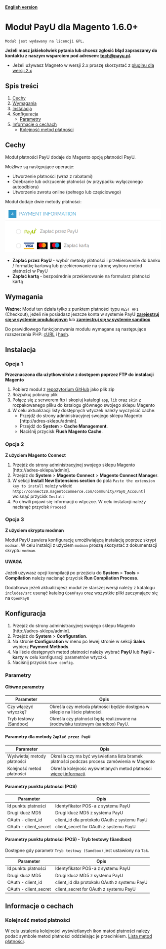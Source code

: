 [**English version**][ext0]

# Moduł PayU dla Magento 1.6.0+
``Moduł jest wydawany na licencji GPL.``

**Jeżeli masz jakiekolwiek pytania lub chcesz zgłosić błąd zapraszamy do kontaktu z naszym wsparciem pod adresem: tech@payu.pl.**

* Jeżeli używasz Magneto w wersji 2.x proszę skorzystać z [pluginu dla wersji 2.x][ext6]

## Spis treści

1. [Cechy](#cechy)
1. [Wymagania](#wymagania)
1. [Instalacja](#instalacja)
1. [Konfiguracja](#konfiguracja)
    * [Parametry](#parametry)
1. [Informacje o cechach](#informacje-o-cechach)
    * [Kolejność metod płatności](#kolejność-metod-płatności)

## Cechy
Moduł płatności PayU dodaje do Magento opcję płatności PayU.

Możliwe są następujące operacje:
  * Utworzenie płatności (wraz z rabatami)
  * Odebranie lub odrzucenie płatności (w przypadku wyłączonego autoodbioru)
  * Utworzenie zwrotu online (pełnego lub częściowego)

Moduł dodaje dwie metody płatności:
  
![methods][img0]
  * **Zapłać przez PayU** - wybór metody płatności i przekierowanie do banku / formatkę kartową lub przekierowanie na stronę wyboru metod płatności w PayU
  * **Zapłać kartą** - bezpośrednie przekierowanie na formularz płatności kartą

## Wymagania

**Ważne:** Moduł ten działa tylko z punktem płatności typu `REST API` (Checkout), jeżeli nie posiadasz jeszcze konta w systemie PayU [**zarejestruj się w systemie produkcyjnym**][ext4] lub [**zarejestruj się w systemie sandbox**][ext5]

Do prawidłowego funkcjonowania modułu wymagane są następujące rozszerzenia PHP: [cURL][ext1] i [hash][ext2].

## Instalacja

### Opcja 1
**Przeznaczona dla użytkowników z dostępem poprzez FTP do instalacji Magento**

1. Pobierz moduł z [repozytorium GitHub][ext3] jako plik zip
1. Rozpakuj pobrany plik
1. Połącz się z serwerem ftp i skopiuj katalogi `app`, `lib` oraz `skin` z rozpakowanego pliku do katalogu głównego swojego sklepu Magento
1. W celu aktualizacji listy dostępnych wtyczek należy wyczyścić cache:
    * Przejdź do strony administracyjnej swojego sklepu Magento [http://adres-sklepu/admin].
    * Przejdź do **System** > **Cache Management**.
    * Naciśnij przycisk **Flush Magento Cache**.

### Opcja 2
**Z użyciem Magento Connect**

1. Przejdź do strony administracyjnej swojego sklepu Magento [http://adres-sklepu/admin].
1. Przejdź do **System** > **Magento Connect** > **Magento Connect Manager**.
1. W sekcji **Install New Extensions section** do pola `Paste the extension key to install` należy wkleić `http://connect20.magentocommerce.com/community/PayU_Account` i wcisnąć przycisk `Install`
1. Po chwili pojawi się informacji o wtyczce. W celu instalacji należy nacisnąć przycisk `Proceed`

### Opcja 3
**Z użyciem skryptu modman**

Moduł PayU zawiera konfigurację umożliwiającą instalację poprzez skrypt `modman`.
W celu instalcji z użyciem `modman` proszę skozystać z dokumentacji skryptu `modman`.

#### UWAGA
Jeżeli używasz opcji kompilacji po przejściu do **System** > **Tools** > **Compilation** należy nacisnąć przycisk **Run Compilation Process**.

Dodatkowo jeżeli aktualizujesz moduł ze starszej wersji należy z katalogu `includes/src` usunąć katalog `OpenPayu` oraz wszystkie pliki zaczynające się na `OpenPayU`

## Konfiguracja

1. Przejdź do strony administracyjnej swojego sklepu Magento [http://adres-sklepu/admin].
1. Przejdź do  **System** > **Configuration**.
3. Na stronie **Configuration** w menu po lewej stronie w sekcji **Sales** wybierz **Payment Methods**.
4. Na liście dostępnych metod płatności należy wybrać **PayU** lub **PayU - karty** w celu konfiguracji parametrów wtyczki.
5. Naciśnij przycisk `Save config`.

### Parametry

#### Główne parametry

| Parameter | Opis |
|---------|-----------|
| Czy włączyć wtyczkę? | Określa czy metoda płatności będzie dostępna w sklepie na liście płatności. |
| Tryb testowy (Sandbox) | Określa czy płatności będą realizowane na środowisku testowym (sandbox) PayU. |

#### Parametry dla metody `Zapłać przez PayU`

| Parameter | Opis |
|---------|-----------|
| Wyświetlaj metody płatności | Określa czy ma być wyświetlana lista bramek płatności podczas procesu zamówienia w Magento |
| Kolejność metod płatności | Określa kolejnośc wyświetlanych metod płatności [więcej informacji](#kolejność-metod-płatności). |

#### Parametry punktu płatności (POS)

| Parameter | Opis |
|---------|-----------|
| Id punktu płatności| Identyfikator POS-a z systemu PayU |
| Drugi klucz MD5 | Drugi klucz MD5 z systemu PayU |
| OAuth - client_id | client_id dla protokołu OAuth z systemu PayU |
| OAuth - client_secret | client_secret for OAuth z systemu PayU |

#### Parametry punktu płatności (POS) - Tryb testowy (Sandbox)
Dostępne gdy parametr `Tryb testowy (Sandbox)` jest ustawiony na `Tak`.

| Parameter | Opis |
|---------|-----------|
| Id punktu płatności| Identyfikator POS-a z systemu PayU |
| Drugi klucz MD5 | Drugi klucz MD5 z systemu PayU |
| OAuth - client_id | client_id dla protokołu OAuth z systemu PayU |
| OAuth - client_secret | client_secret for OAuth z systemu PayU |

## Informacje o cechach

### Kolejność metod płatności
W celu ustalenia kolejności wyświetlanych ikon matod płatności należy podać symbole metod płatności oddzielając je przecinkiem. [Lista metod płatności][ext7].

<!--LINKS-->

<!--topic urls:-->

<!--external links:-->
[ext0]: README.EN.md
[ext1]: http://php.net/manual/en/book.curl.php
[ext2]: http://php.net/manual/en/book.hash.php
[ext3]: https://github.com/PayU/plugin_magento_160
[ext4]: https://secure.payu.com/boarding/?pk_campaign=Plugin-Github&pk_kwd=Magento#/form
[ext5]: https://secure.snd.payu.com/boarding/?pk_campaign=Plugin-Github&pk_kwd=Magento#/form
[ext6]: https://github.com/PayU/plugin_magento_2
[ext7]: http://developers.payu.com/pl/overview.html#paymethods

<!--images:-->
[img0]: readme_images/methods.png
